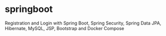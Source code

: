 # springboot
Registration and Login with Spring Boot, Spring Security, Spring Data JPA, Hibernate, MySQL, JSP, Bootstrap and Docker Compose
